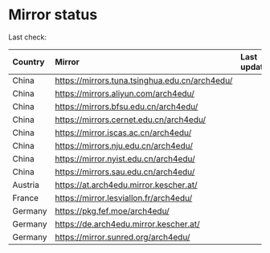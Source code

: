 <script src="./time.js"></script>
# Mirror status
Last check: <script type="text/javascript">localize(1724095063.9173875);</script>

|Country|Mirror|Last update|
|:------|:-----|:----------|
|China|https://mirrors.tuna.tsinghua.edu.cn/arch4edu/|<script type="text/javascript">localize(1724049603);</script>|
|China|https://mirrors.aliyun.com/arch4edu/|<script type="text/javascript">localize(1724049603);</script>|
|China|https://mirrors.bfsu.edu.cn/arch4edu/|<script type="text/javascript">localize(1724049603);</script>|
|China|https://mirrors.cernet.edu.cn/arch4edu/|<script type="text/javascript">localize(1724049603);</script>|
|China|https://mirror.iscas.ac.cn/arch4edu/|<script type="text/javascript">localize(1724049603);</script>|
|China|https://mirrors.nju.edu.cn/arch4edu/|<script type="text/javascript">localize(1724006077);</script>|
|China|https://mirror.nyist.edu.cn/arch4edu/|<script type="text/javascript">localize(1724049603);</script>|
|China|https://mirrors.sau.edu.cn/arch4edu/|<script type="text/javascript">localize(1724049603);</script>|
|Austria|https://at.arch4edu.mirror.kescher.at/|<script type="text/javascript">localize(1724049603);</script>|
|France|https://mirror.lesviallon.fr/arch4edu/|<script type="text/javascript">localize(1724049603);</script>|
|Germany|https://pkg.fef.moe/arch4edu/|<script type="text/javascript">localize(1724049603);</script>|
|Germany|https://de.arch4edu.mirror.kescher.at/|<script type="text/javascript">localize(1724049603);</script>|
|Germany|https://mirror.sunred.org/arch4edu/|<script type="text/javascript">localize(1724049603);</script>|

<script src="./tablefilter/tablefilter.js"></script>
<script src="./table.js"></script>